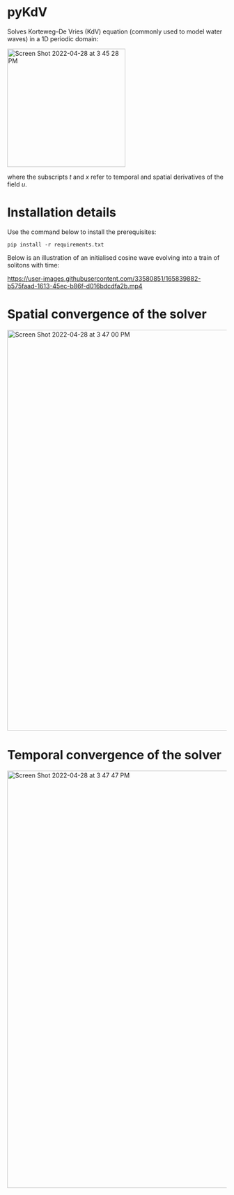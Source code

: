 # pyKdV
Solves Korteweg–De Vries (KdV) equation (commonly used to model water waves) in a 1D periodic domain:

<img width="271" alt="Screen Shot 2022-04-28 at 3 45 28 PM" src="https://user-images.githubusercontent.com/33580851/165842620-acf11f8f-6bfe-43d0-bcdd-6939277ad10e.png">

where the subscripts *t* and *x* refer to temporal and spatial derivatives of the field *u*.

# Installation details

Use the command below to install the prerequisites:

```{sh}
pip install -r requirements.txt
```

Below is an illustration of an initialised cosine wave evolving into a train of solitons with time:

https://user-images.githubusercontent.com/33580851/165839882-b575faad-1613-45ec-b86f-d016bdcdfa2b.mp4

# Spatial convergence of the solver

<img width="918" alt="Screen Shot 2022-04-28 at 3 47 00 PM" src="https://user-images.githubusercontent.com/33580851/165842824-867092db-0812-4413-ae3f-0fca5f70b3ce.png">

# Temporal convergence of the solver

<img width="956" alt="Screen Shot 2022-04-28 at 3 47 47 PM" src="https://user-images.githubusercontent.com/33580851/165842945-fbe93df7-e059-4f7a-bcca-2b6971f2b497.png">
